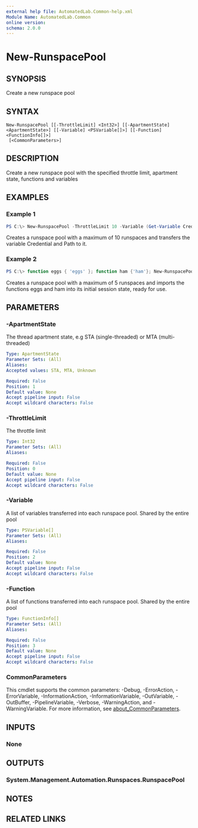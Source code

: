 ```yaml
---
external help file: AutomatedLab.Common-help.xml
Module Name: AutomatedLab.Common
online version:
schema: 2.0.0
---
```


# New-RunspacePool

## SYNOPSIS
Create a new runspace pool

## SYNTAX

```
New-RunspacePool [[-ThrottleLimit] <Int32>] [[-ApartmentState] <ApartmentState>] [[-Variable] <PSVariable[]>] [[-Function] <FunctionInfo[]>]
 [<CommonParameters>]
```

## DESCRIPTION
Create a new runspace pool with the specified throttle limit, apartment state, functions and variables

## EXAMPLES

### Example 1
```powershell
PS C:\> New-RunspacePool -ThrottleLimit 10 -Variable (Get-Variable Credential, Path)
```

Creates a runspace pool with a maximum of 10 runspaces and transfers the variable Credential and Path to it.

### Example 2
```powershell
PS C:\> function eggs { 'eggs' }; function ham {'ham'}; New-RunspacePool -ThrottleLimit 5 -Function (Get-Command eggs,ham)
```

Creates a runspace pool with a maximum of 5 runspaces and imports the functions eggs and ham into
its initial session state, ready for use.

## PARAMETERS

### -ApartmentState
The thread apartment state, e.g STA (single-threaded) or MTA (multi-threaded)

```yaml
Type: ApartmentState
Parameter Sets: (All)
Aliases:
Accepted values: STA, MTA, Unknown

Required: False
Position: 1
Default value: None
Accept pipeline input: False
Accept wildcard characters: False
```

### -ThrottleLimit
The throttle limit

```yaml
Type: Int32
Parameter Sets: (All)
Aliases:

Required: False
Position: 0
Default value: None
Accept pipeline input: False
Accept wildcard characters: False
```

### -Variable
A list of variables transferred into each runspace pool. Shared by the entire pool

```yaml
Type: PSVariable[]
Parameter Sets: (All)
Aliases:

Required: False
Position: 2
Default value: None
Accept pipeline input: False
Accept wildcard characters: False
```

### -Function
A list of functions transferred into each runspace pool. Shared by the entire pool

```yaml
Type: FunctionInfo[]
Parameter Sets: (All)
Aliases:

Required: False
Position: 3
Default value: None
Accept pipeline input: False
Accept wildcard characters: False
```

### CommonParameters
This cmdlet supports the common parameters: -Debug, -ErrorAction, -ErrorVariable, -InformationAction, -InformationVariable, -OutVariable, -OutBuffer, -PipelineVariable, -Verbose, -WarningAction, and -WarningVariable. For more information, see [about_CommonParameters](http://go.microsoft.com/fwlink/?LinkID=113216).

## INPUTS

### None

## OUTPUTS

### System.Management.Automation.Runspaces.RunspacePool

## NOTES

## RELATED LINKS
